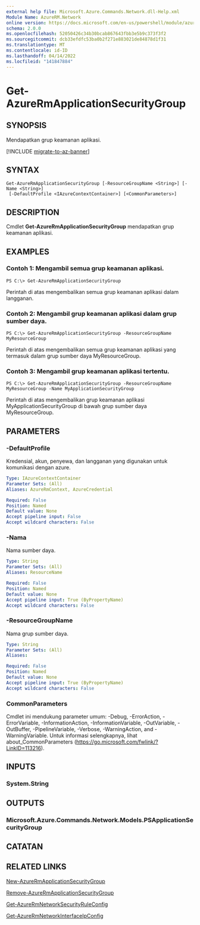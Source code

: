 ```yaml
---
external help file: Microsoft.Azure.Commands.Network.dll-Help.xml
Module Name: AzureRM.Network
online version: https://docs.microsoft.com/en-us/powershell/module/azurerm.network/get-azurermapplicationsecuritygroup
schema: 2.0.0
ms.openlocfilehash: 52050426c34b30bcab867643fbb3e5b9c373f3f2
ms.sourcegitcommit: dcb33efdfc53ba0b2f271e883021de84878d1f31
ms.translationtype: MT
ms.contentlocale: id-ID
ms.lasthandoff: 04/14/2022
ms.locfileid: "141847884"
---
```

# Get-AzureRmApplicationSecurityGroup

## SYNOPSIS
Mendapatkan grup keamanan aplikasi.

[!INCLUDE [migrate-to-az-banner](../../includes/migrate-to-az-banner.md)]

## SYNTAX

```
Get-AzureRmApplicationSecurityGroup [-ResourceGroupName <String>] [-Name <String>]
 [-DefaultProfile <IAzureContextContainer>] [<CommonParameters>]
```

## DESCRIPTION
Cmdlet **Get-AzureRmApplicationSecurityGroup** mendapatkan grup keamanan aplikasi.

## EXAMPLES

### Contoh 1: Mengambil semua grup keamanan aplikasi.
```
PS C:\> Get-AzureRmApplicationSecurityGroup
```

Perintah di atas mengembalikan semua grup keamanan aplikasi dalam langganan.

### Contoh 2: Mengambil grup keamanan aplikasi dalam grup sumber daya.
```
PS C:\> Get-AzureRmApplicationSecurityGroup -ResourceGroupName MyResourceGroup
```

Perintah di atas mengembalikan semua grup keamanan aplikasi yang termasuk dalam grup sumber daya MyResourceGroup.

### Contoh 3: Mengambil grup keamanan aplikasi tertentu.
```
PS C:\> Get-AzureRmApplicationSecurityGroup -ResourceGroupName MyResourceGroup -Name MyApplicationSecurityGroup
```

Perintah di atas mengembalikan grup keamanan aplikasi MyApplicationSecurityGroup di bawah grup sumber daya MyResourceGroup.

## PARAMETERS

### -DefaultProfile
Kredensial, akun, penyewa, dan langganan yang digunakan untuk komunikasi dengan azure.

```yaml
Type: IAzureContextContainer
Parameter Sets: (All)
Aliases: AzureRmContext, AzureCredential

Required: False
Position: Named
Default value: None
Accept pipeline input: False
Accept wildcard characters: False
```

### -Nama
Nama sumber daya.

```yaml
Type: String
Parameter Sets: (All)
Aliases: ResourceName

Required: False
Position: Named
Default value: None
Accept pipeline input: True (ByPropertyName)
Accept wildcard characters: False
```

### -ResourceGroupName
Nama grup sumber daya.

```yaml
Type: String
Parameter Sets: (All)
Aliases: 

Required: False
Position: Named
Default value: None
Accept pipeline input: True (ByPropertyName)
Accept wildcard characters: False
```

### CommonParameters
Cmdlet ini mendukung parameter umum: -Debug, -ErrorAction, -ErrorVariable, -InformationAction, -InformationVariable, -OutVariable, -OutBuffer, -PipelineVariable, -Verbose, -WarningAction, and -WarningVariable. Untuk informasi selengkapnya, lihat about_CommonParameters (https://go.microsoft.com/fwlink/?LinkID=113216).

## INPUTS

### System.String

## OUTPUTS

### Microsoft.Azure.Commands.Network.Models.PSApplicationSecurityGroup

## CATATAN

## RELATED LINKS

[New-AzureRmApplicationSecurityGroup](./New-AzureRmApplicationSecurityGroup.md)

[Remove-AzureRmApplicationSecurityGroup](./Remove-AzureRmApplicationSecurityGroup.md)

[Get-AzureRmNetworkSecurityRuleConfig](./Get-AzureRmNetworkSecurityRuleConfig.md)

[Get-AzureRmNetworkInterfaceIpConfig](./Get-AzureRmNetworkInterfaceIpConfig.md)

